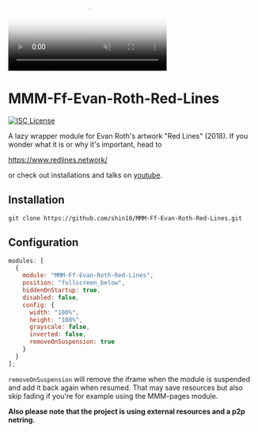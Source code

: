 <video width="320" muted="" loop="" playsinline="" autoplay="autoplay" poster="https://www.redlines.network/videos/PHONE%20COMPUTER_02_SQ.jpg">
  <source src="https://www.redlines.network/videos/PHONE%20COMPUTER_02_SQ-rf24.mp4" type="video/mp4">
</video>

# MMM-Ff-Evan-Roth-Red-Lines

[![ISC License](https://img.shields.io/badge/license-ISC-blue.svg)](https://choosealicense.com/licenses/isc)

A lazy wrapper module for Evan Roth's artwork "Red Lines" (2018).
If you wonder what it is or why it's important, head to

https://www.redlines.network/

or check out installations and talks on [youtube](https://www.youtube.com/results?search_query=evan+roth+red+lines).

## Installation

```
git clone https://github.com/shin10/MMM-Ff-Evan-Roth-Red-Lines.git
```

## Configuration

```javascript
modules: [
  {
    module: "MMM-Ff-Evan-Roth-Red-Lines",
    position: "fullscreen_below",
    hiddenOnStartup: true,
    disabled: false,
    config: {
      width: "100%",
      height: "100%",
      grayscale: false,
      inverted: false,
      removeOnSuspension: true
    }
  }
];
```

`removeOnSuspension` will remove the iframe when the module is suspended and add it back again when resumed. That may save resources but also skip fading if you're for example using the MMM-pages module.

**Also please note that the project is using external resources and a p2p netring.**

